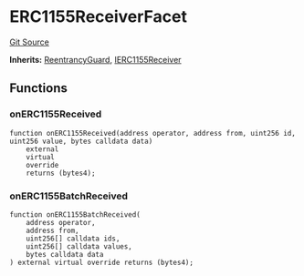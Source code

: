 # ERC1155ReceiverFacet
[Git Source](https://github.com/KlimaDAO/klimadao-solidity/blob/704b462e69030cb9a43680057bee91d745d579ba/src/infinity/facets/ERC1155ReceiverFacet.sol)

**Inherits:**
[ReentrancyGuard](/src/infinity/ReentrancyGuard.sol/abstract.ReentrancyGuard.md), [IERC1155Receiver](/src/infinity/interfaces/IERC1155Receiver.sol/interface.IERC1155Receiver.md)


## Functions
### onERC1155Received


```solidity
function onERC1155Received(address operator, address from, uint256 id, uint256 value, bytes calldata data)
    external
    virtual
    override
    returns (bytes4);
```

### onERC1155BatchReceived


```solidity
function onERC1155BatchReceived(
    address operator,
    address from,
    uint256[] calldata ids,
    uint256[] calldata values,
    bytes calldata data
) external virtual override returns (bytes4);
```


